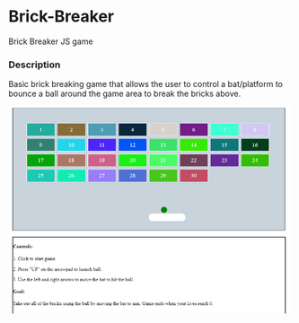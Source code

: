 # Brick-Breaker
Brick Breaker JS game

### Description
Basic brick breaking game that allows the user to control a bat/platform to bounce a ball around the game area to break the bricks above.

![brick breaker game demo pic](app_pic.png)



